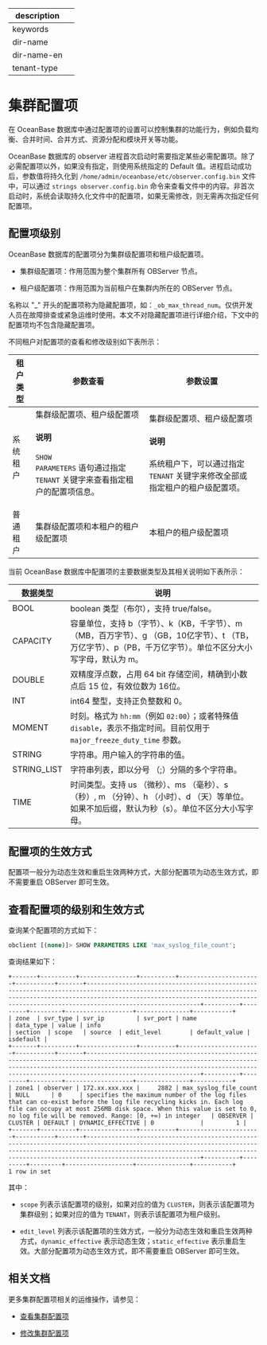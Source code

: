 |description||
|---|---|
|keywords||
|dir-name||
|dir-name-en||
|tenant-type||

# 集群配置项

在 OceanBase 数据库中通过配置项的设置可以控制集群的功能行为，例如负载均衡、合并时间、合并方式、资源分配和模块开关等功能。

OceanBase 数据库的 observer 进程首次启动时需要指定某些必需配置项。除了必需配置项以外，如果没有指定，则使用系统指定的 Default 值。进程启动成功后，参数值将持久化到 `/home/admin/oceanbase/etc/observer.config.bin` 文件中，可以通过 `strings observer.config.bin` 命令来查看文件中的内容。非首次启动时，系统会读取持久化文件中的配置项，如果无需修改，则无需再次指定任何配置项。

## 配置项级别

OceanBase 数据库的配置项分为集群级配置项和租户级配置项。

* 集群级配置项：作用范围为整个集群所有 OBServer 节点。 

* 租户级配置项：作用范围为当前租户在集群内所在的 OBServer 节点。

名称以 "_" 开头的配置项称为隐藏配置项，如：`_ob_max_thread_num`。仅供开发人员在故障排查或紧急运维时使用。本文不对隐藏配置项进行详细介绍，下文中的配置项均不包含隐藏配置项。

不同租户对配置项的查看和修改级别如下表所示：

| 租户类型 |   参数查看   |      参数设置    |
|------|----------------------|---------------|
| 系统租户 | 集群级配置项、租户级配置项<main id="notice" type='explain'><h4>说明</h4><p><code>SHOW PARAMETERS</code> 语句通过指定 <code>TENANT</code> 关键字来查看指定租户的配置项信息。 </p></main> | 集群级配置项、租户级配置项<main id="notice" type='explain'><h4>说明</h4><p>系统租户下，可以通过指定 <code>TENANT</code> 关键字来修改全部或指定租户的租户级配置项。 </p></main> |
| 普通租户 | 集群级配置项和本租户的租户级配置项    | 本租户的租户级配置项   |

当前 OceanBase 数据库中配置项的主要数据类型及其相关说明如下表所示：

|    数据类型     |       说明     |
|-------------|---------|
| BOOL        | boolean 类型（布尔），支持 true/false。  |
| CAPACITY    | 容量单位，支持 b（字节）、k（KB，千字节）、m （MB，百万字节）、g （GB，10亿字节）、t （TB，万亿字节）、p（PB，千万亿字节）。单位不区分大小写字母，默认为 m。 |
| DOUBLE      | 双精度浮点数，占用 64 bit 存储空间，精确到小数点后 15 位，有效位数为 16位。  |
| INT         | int64 整型，支持正负整数和 0。           |
| MOMENT      | 时刻。格式为 `hh:mm`（例如 `02:00`）；或者特殊值 `disable`，表示不指定时间。目前仅用于 `major_freeze_duty_time` 参数。       |
| STRING      | 字符串。用户输入的字符串的值。    |
| STRING_LIST | 字符串列表，即以分号 （;）分隔的多个字符串。   |
| TIME        | 时间类型。支持 us （微秒）、ms （毫秒）、s （秒）, m （分钟）、h （小时）、d （天）等单位。如果不加后缀，默认为秒（s）。单位不区分大小写字母。|

## 配置项的生效方式

配置项一般分为动态生效和重启生效两种方式，大部分配置项为动态生效方式，即不需要重启 OBServer 即可生效。

## 查看配置项的级别和生效方式

查询某个配置项的方式如下：

```sql
obclient [(none)]> SHOW PARAMETERS LIKE 'max_syslog_file_count';
```

查询结果如下：

```shell
+-------+----------+----------------+----------+-----------------------+-----------+-------+--------------------------------------------------------------------------------------------------------------------------------------------------------------------------------------------------------------------------------------------------+----------+---------+---------+-------------------+---------------+-----------+
| zone  | svr_type | svr_ip         | svr_port | name                  | data_type | value | info                                                                                                                                                                                                                                             | section  | scope   | source  | edit_level        | default_value | isdefault |
+-------+----------+----------------+----------+-----------------------+-----------+-------+--------------------------------------------------------------------------------------------------------------------------------------------------------------------------------------------------------------------------------------------------+----------+---------+---------+-------------------+---------------+-----------+
| zone1 | observer | 172.xx.xxx.xxx |     2882 | max_syslog_file_count | NULL      | 0     | specifies the maximum number of the log files that can co-exist before the log file recycling kicks in. Each log file can occupy at most 256MB disk space. When this value is set to 0, no log file will be removed. Range: [0, +∞) in integer   | OBSERVER | CLUSTER | DEFAULT | DYNAMIC_EFFECTIVE | 0             |         1 |
+-------+----------+----------------+----------+-----------------------+-----------+-------+--------------------------------------------------------------------------------------------------------------------------------------------------------------------------------------------------------------------------------------------------+----------+---------+---------+-------------------+---------------+-----------+
1 row in set
```

其中：

* `scope` 列表示该配置项的级别，如果对应的值为 `CLUSTER`，则表示该配置项为集群级别；如果对应的值为 `TENANT`，则表示该配置项为租户级别。

* `edit_level` 列表示该配置项的生效方式，一般分为动态生效和重启生效两种方式，`dynamic_effective` 表示动态生效；`static_effective` 表示重启生效。大部分配置项为动态生效方式，即不需要重启 OBServer 即可生效。

## 相关文档

更多集群配置项相关的运维操作，请参见：

* [查看集群配置项](300.common-cluster-operations/1200.view-cluster-parameters.md)

* [修改集群配置项](300.common-cluster-operations/1300.modify-cluster-parameters.md)
